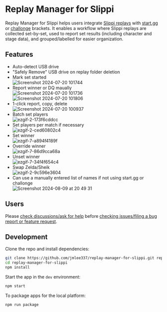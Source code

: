 # Replay Manager for Slippi
Replay Manager for Slippi helps users integrate [Slippi replays](https://github.com/project-slippi/slippi-wiki/blob/master/SPEC.md) with [start.gg](https://www.start.gg/) or [challonge](https://challonge.com/) brackets.
It enables a workflow where Slippi replays are collected set-by-set, used to report set results (including character and stage data), and grouped/labelled for easier organization.
## Features
- Auto-detect USB drive
- "Safely Remove" USB drive on replay folder deletion
- Mark set started  
![Screenshot 2024-07-20 101744](https://github.com/user-attachments/assets/026bed5f-59a8-43f9-82b5-cdfdc88368c9)
- Report winner or DQ maually  
![Screenshot 2024-07-20 101736](https://github.com/user-attachments/assets/bd927d3d-26d6-48b4-82dd-663b957da014)  
![Screenshot 2024-07-20 101806](https://github.com/user-attachments/assets/6db64645-52be-4ba6-9c06-728913aa6f0d)
- 1-click report, copy, delete  
![Screenshot 2024-07-20 100937](https://github.com/user-attachments/assets/d6c2d916-4d82-4d84-8878-63f9731d7cbc)
- Batch set players  
![ezgif-2-173f6cddcc](https://github.com/user-attachments/assets/5df4f4af-9715-4141-b150-65d1a6f0a236)
- Set players per match if necessary  
![ezgif-2-ced60802c4](https://github.com/user-attachments/assets/ba0c6227-7d9b-49a7-90d5-160c37d000fb)
- Set winner  
![ezgif-7-a894f4189f](https://github.com/user-attachments/assets/423633af-74ca-47c3-872a-f96d24de076a)
- Override winner  
![ezgif-7-86d9cca68a](https://github.com/user-attachments/assets/acc7f9cb-bb2d-4db5-b733-5e5468fcff76)
- Unset winner  
![ezgif-7-34f4f654c4](https://github.com/user-attachments/assets/2363ca84-0464-4963-b0aa-1f27911bfe70)
- Swap Zelda/Sheik  
![ezgif-2-9c596e3604](https://github.com/user-attachments/assets/4f88c0ca-0efd-4968-b791-ffed3eed193e)
- Can use a manually entered list of names if not using start.gg or challonge  
![Screenshot 2024-08-09 at 20 49 31](https://github.com/user-attachments/assets/a4335fb1-c6f1-4299-b586-a1805d759847)

## Users
Please [check discussions/ask for help](https://github.com/jmlee337/replay-manager-for-slippi/discussions) before [checking issues/filing a bug report or feature request](https://github.com/jmlee337/replay-manager-for-slippi/issues).
## Development
Clone the repo and install dependencies:
```bash
git clone https://github.com/jmlee337/replay-manager-for-slippi.git replay-manager-for-slippi
cd replay-manager-for-slippi
npm install
```
Start the app in the `dev` environment:
```bash
npm start
```
To package apps for the local platform:

```bash
npm run package
```
